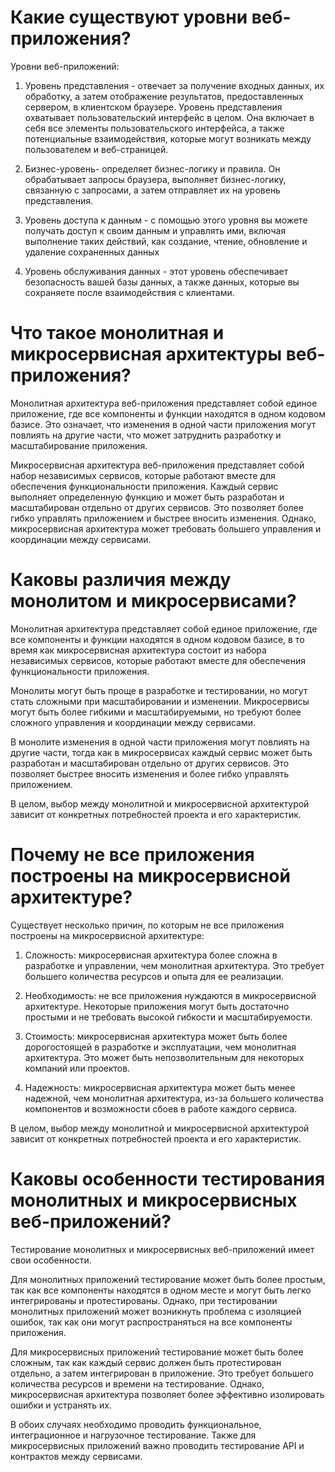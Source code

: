# Какие существуют уровни веб-приложения?

Уровни веб-приложений:

1. Уровень представления - отвечает за получение входных данных, их обработку, а затем отображение результатов, предоставленных сервером, в клиентском браузере. Уровень представления охватывает пользовательский интерфейс в целом. Она включает в себя все элементы пользовательского интерфейса, а также потенциальные взаимодействия, которые могут возникать между пользователем и веб-страницей.

2. Бизнес-уровень- определяет бизнес-логику и правила. Он обрабатывает запросы браузера, выполняет бизнес-логику, связанную с запросами, а затем отправляет их на уровень представления.

3. Уровень доступа к данным - с помощью этого уровня вы можете получать доступ к своим данным и управлять ими, включая выполнение таких действий, как создание, чтение, обновление и удаление сохраненных данных 

4. Уровень обслуживания данных - этот уровень обеспечивает безопасность вашей базы данных, а также данных, которые вы сохраняете после взаимодействия с клиентами. 

# Что такое монолитная и микросервисная архитектуры веб-приложения?

Монолитная архитектура веб-приложения представляет собой единое приложение, где все компоненты и функции находятся в одном кодовом базисе. Это означает, что изменения в одной части приложения могут повлиять на другие части, что может затруднить разработку и масштабирование приложения.

Микросервисная архитектура веб-приложения представляет собой набор независимых сервисов, которые работают вместе для обеспечения функциональности приложения. Каждый сервис выполняет определенную функцию и может быть разработан и масштабирован отдельно от других сервисов. Это позволяет более гибко управлять приложением и быстрее вносить изменения. Однако, микросервисная архитектура может требовать большего управления и координации между сервисами.

# Каковы различия между монолитом и микросервисами?

Монолитная архитектура представляет собой единое приложение, где все компоненты и функции находятся в одном кодовом базисе, в то время как микросервисная архитектура состоит из набора независимых сервисов, которые работают вместе для обеспечения функциональности приложения.

Монолиты могут быть проще в разработке и тестировании, но могут стать сложными при масштабировании и изменении. Микросервисы могут быть более гибкими и масштабируемыми, но требуют более сложного управления и координации между сервисами.

В монолите изменения в одной части приложения могут повлиять на другие части, тогда как в микросервисах каждый сервис может быть разработан и масштабирован отдельно от других сервисов. Это позволяет быстрее вносить изменения и более гибко управлять приложением.

В целом, выбор между монолитной и микросервисной архитектурой зависит от конкретных потребностей проекта и его характеристик.

# Почему не все приложения построены на микросервисной архитектуре?

Существует несколько причин, по которым не все приложения построены на микросервисной архитектуре:

1. Сложность: микросервисная архитектура более сложна в разработке и управлении, чем монолитная архитектура. Это требует большего количества ресурсов и опыта для ее реализации.

2. Необходимость: не все приложения нуждаются в микросервисной архитектуре. Некоторые приложения могут быть достаточно простыми и не требовать высокой гибкости и масштабируемости.

3. Стоимость: микросервисная архитектура может быть более дорогостоящей в разработке и эксплуатации, чем монолитная архитектура. Это может быть непозволительным для некоторых компаний или проектов.

4. Надежность: микросервисная архитектура может быть менее надежной, чем монолитная архитектура, из-за большего количества компонентов и возможности сбоев в работе каждого сервиса.

В целом, выбор между монолитной и микросервисной архитектурой зависит от конкретных потребностей проекта и его характеристик.

# Каковы особенности тестирования монолитных и микросервисных веб-приложений?

Тестирование монолитных и микросервисных веб-приложений имеет свои особенности.

Для монолитных приложений тестирование может быть более простым, так как все компоненты находятся в одном месте и могут быть легко интегрированы и протестированы. Однако, при тестировании монолитных приложений может возникнуть проблема с изоляцией ошибок, так как они могут распространяться на все компоненты приложения.

Для микросервисных приложений тестирование может быть более сложным, так как каждый сервис должен быть протестирован отдельно, а затем интегрирован в приложение. Это требует большего количества ресурсов и времени на тестирование. Однако, микросервисная архитектура позволяет более эффективно изолировать ошибки и устранять их.

В обоих случаях необходимо проводить функциональное, интеграционное и нагрузочное тестирование. Также для микросервисных приложений важно проводить тестирование API и контрактов между сервисами.